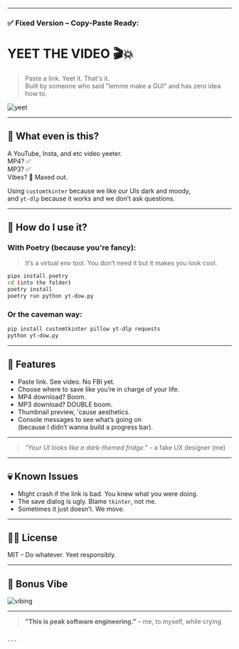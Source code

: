 
---

### ✅ **Fixed Version – Copy-Paste Ready:**

# YEET THE VIDEO 🎬💥

> Paste a link. Yeet it. That's it.  
> Built by someone who said "lemme make a GUI" and has zero idea how to.

![yeet](https://media.tenor.com/bmz3rtJh59kAAAAi/question-mark.gif)

---

## 🤨 What even is this?

A YouTube, Insta, and etc video yeeter.  
MP4? ✅  
MP3? ✅  
Vibes? 🧃 Maxed out.

Using `customtkinter` because we like our UIs dark and moody,  
and `yt-dlp` because it works and we don’t ask questions.

---

## 🧠 How do I use it?

### With Poetry (because you're fancy):

> It’s a virtual env tool. You don’t need it but it makes you look cool.

```bash
pipx install poetry
cd (into the folder)
poetry install
poetry run python yt-dow.py
```

### Or the caveman way:

```bash
pip install customtkinter pillow yt-dlp requests
python yt-dow.py
```

---

## 🧰 Features

- Paste link. See video. No FBI yet.
- Choose where to save like you’re in charge of your life.
- MP4 download? Boom.  
- MP3 download? DOUBLE boom.  
- Thumbnail preview, 'cause aesthetics.
- Console messages to see what’s going on  
  (because I didn’t wanna build a progress bar).

---

> *"Your UI looks like a dark-themed fridge."* – a fake UX designer (me)

---

## 💀 Known Issues

- Might crash if the link is bad. You knew what you were doing.
- The save dialog is ugly. Blame `tkinter`, not me.
- Sometimes it just doesn’t. We move.

---

## 🧙‍♂️ License

MIT – Do whatever. Yeet responsibly.

---

## 🐸 Bonus Vibe

![vibing](https://media1.tenor.com/m/Z-28SFKJaIsAAAAC/anime-pat.gif)

---

> **"This is peak software engineering."** – me, to myself, while crying

```

---
